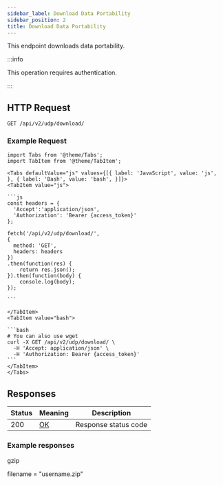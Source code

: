 ```yaml
---
sidebar_label: Download Data Portability
sidebar_position: 2
title: Download Data Portability
---
```


This endpoint downloads data portability.

:::info

This operation requires authentication.

:::


## HTTP Request

`GET /api/v2/udp/download/`



### Example Request

````mdx-code-block
import Tabs from '@theme/Tabs';
import TabItem from '@theme/TabItem';

<Tabs defaultValue="js" values={[{ label: 'JavaScript', value: 'js', }, { label: 'Bash', value: 'bash', }]}>
<TabItem value="js">

```js
const headers = {
  'Accept':'application/json',
  'Authorization': 'Bearer {access_token}'
};

fetch('/api/v2/udp/download/',
{
  method: 'GET',
  headers: headers
})
.then(function(res) {
    return res.json();
}).then(function(body) {
    console.log(body);
});

```

</TabItem>
<TabItem value="bash">

```bash
# You can also use wget
curl -X GET /api/v2/udp/download/ \
  -H 'Accept: application/json' \
  -H 'Authorization: Bearer {access_token}'
```
</TabItem>
</Tabs>
````


## Responses

|Status|Meaning|Description|
|---|---|---|
|200|[OK](https://tools.ietf.org/html/rfc7231#section-6.3.1)|Response status code|



### Example responses

gzip

filename = "username.zip"





